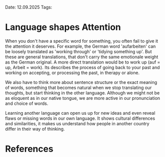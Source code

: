 Date: 12.09.2025
Tags: 

# Language shapes Attention

When you don't have a specific word for something, you often fail to give it the attention it deserves. For example, the German word 'aufarbeiten' can be loosely translated as 'working through' or 'tidying something up'. But these are general translations, that don't carry the same emotionale weight as the German original. A more direct translation would be to work up (auf = up, Arbeit = work). Its describes the process of going back to your past and working on accepting, or processing the past, in therapy or alone.

We also have to think more about sentence structure or the exact meaning of words, something that becomes natural when we stop translating our thoughts, but start thinking in the other language. Although we might not be as eloquent as in our native tongue, we are more active in our pronunciation and choice of words.

Learning another language can open us up for new ideas and even reveal flaws or missing words in our own language. It shows cultural differences and similarities, it makes us understand how people in another country differ in their way of thinking.
# References